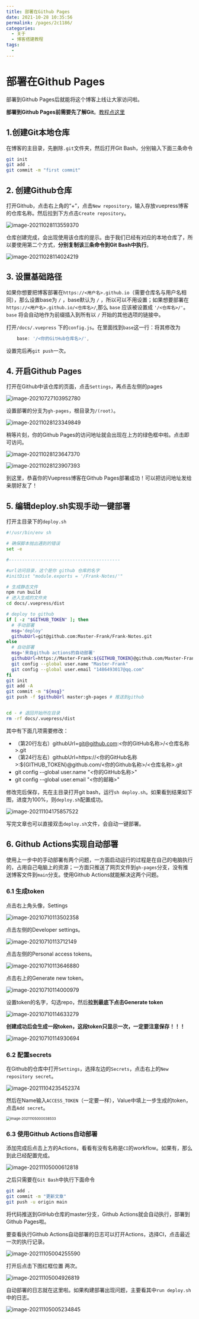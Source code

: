 ```yaml
---
title: 部署在Github Pages
date: 2021-10-28 10:35:56
permalink: /pages/2c1186/
categories:
  - 关于
  - 博客搭建教程
tags:
  - 
---
```

# 部署在Github Pages

部署到Github Pages后就能将这个博客上线让大家访问啦。

**部署到Github Pages前需要先了解Git**。[教程点这里](/pages/f2c999/)

## 1.创建Git本地仓库

在博客的主目录，先删除`.git`文件夹，然后打开Git Bash，分别输入下面三条命令

```sh
git init
git add .
git commit -m "first commit"
```

## 2. 创建Github仓库

打开Github，点击右上角的“+”，点击`New repository`，输入存放vuepress博客的仓库名称。然后拉到下方点击`Create repository`。

![image-20211028113559370](https://cdn.jsdelivr.net/gh/Master-Frank/Image-hosting/img/20211028113559.png)

仓库创建完成，会出现使用该仓库的提示。由于我们已经有对应的本地仓库了，所以要使用第二个方式，**分别复制该三条命令到Git Bash中执行**。

![image-20211028114024219](https://cdn.jsdelivr.net/gh/Master-Frank/Image-hosting/img/20211028114024.png)

## 3. 设置基础路径

如果你想要把博客部署在`https://<用户名>.github.io`（需要仓库名与用户名相同），那么设置base为 `/` ，base默认为 `/` ，所以可以不用设置；如果想要部署在`https://<用户名>.github.io/<仓库名>/`,那么 `base` 应该被设置成 `'/<仓库名>/'`。`base` 将会自动地作为前缀插入到所有以 `/` 开始的其他选项的链接中。

打开`/docs/.vuepress` 下的`config.js`。在里面找到`base`这一行：将其修改为

```js
	base: '/<你的GitHub仓库名>/',
```

设置完后再`git push`一次。

## 4. 开启Github Pages

打开在Github中该仓库的页面，点击`Settings`，再点击左侧的pages

![image-20210727103952780](https://cdn.jsdelivr.net/gh/Master-Frank/Image-hosting/img/20210727104000.png)

设置部署的分支为`gh-pages`，根目录为`/(root)`。

![image-20211028123349849](https://cdn.jsdelivr.net/gh/Master-Frank/Image-hosting/img/20211028123349.png)

稍等片刻，你的Github Pages的访问地址就会出现在上方的绿色框中啦。点击即可访问。

![image-20211028123647370](https://cdn.jsdelivr.net/gh/Master-Frank/Image-hosting/img/20211028123647.png)

![image-20211028123907393](https://cdn.jsdelivr.net/gh/Master-Frank/Image-hosting/img/20211028123908.png)

到这里，恭喜你的Vuepress博客在Github Pages部署成功！可以把访问地址发给亲朋好友了！

## 5. 编辑deploy.sh实现手动一键部署

打开主目录下的`deploy.sh`

```sh
#!/usr/bin/env sh

# 确保脚本抛出遇到的错误
set -e

#------------------------------------------

#url访问目录，这个是你 github 仓库的名字
#initDist "module.exports = '/Frank-Notes/'"

# 生成静态文件
npm run build
# 进入生成的文件夹
cd docs/.vuepress/dist

# deploy to github
if [ -z "$GITHUB_TOKEN" ]; then
  # 手动部署
  msg='deploy'
  githubUrl=git@github.com:Master-Frank/Frank-Notes.git
else
  # 自动部署
  msg='来自github actions的自动部署'
  githubUrl=https://Master-Frank:${GITHUB_TOKEN}@github.com/Master-Frank/Frank-Notes.git
  git config --global user.name "Master-Frank"
  git config --global user.email "1486493017@qq.com"
fi
git init
git add -A
git commit -m "${msg}"
git push -f $githubUrl master:gh-pages # 推送到github


cd - # 退回开始所在目录
rm -rf docs/.vuepress/dist
```

其中有下面几项需要修改：

- （第20行左右）githubUrl=git@github.com:<你的GitHub名称>/<仓库名称>.git
- （第24行左右）githubUrl=https://<你的GitHub名称>:${GITHUB_TOKEN}@github.com/<你的Github名称>/<仓库名称>.git
- git config --global user.name "<你的GitHub名称>"
- git config --global user.email "<你的邮箱>"

修改完后保存，先在主目录打开git bash，运行`sh deploy.sh`。如果看到结果如下图，进度为100%，则`deploy.sh`配置成功。

![image-20211104175857522](https://cdn.jsdelivr.net/gh/Master-Frank/Image-hosting/img/20211104175904.png)

写完文章也可以直接双击`deploy.sh`文件，会自动一键部署。

## 6. Github Actions实现自动部署

使用上一步中的手动部署有两个问题，一方面启动运行的过程是在自己的电脑执行的，占用自己电脑上的资源；一方面只推送了网页文件到`gh-pages`分支，没有推送博客文件到`main`分支。使用Github Actions就能解决这两个问题。

### 6.1 生成token

点击右上角头像，Settings

![image-20210710113502358](https://cdn.jsdelivr.net/gh/Master-Frank/Image-hosting/img/image-20210710113502358.png)

点击左侧的Developer settings。

![image-20210710113712149](https://cdn.jsdelivr.net/gh/Master-Frank/Image-hosting/img/image-20210710113712149.png)

点击左侧的Personal access tokens。

![image-20210710113646880](https://cdn.jsdelivr.net/gh/Master-Frank/Image-hosting/img/image-20210710113646880.png)

点击右上的Generate new token。

![image-20210710114000979](https://cdn.jsdelivr.net/gh/Master-Frank/Image-hosting/img/image-20210710114000979.png)

设置token的名字，勾选repo，然后**拉到最底下点击Generate token**

![image-20210710114633279](https://cdn.jsdelivr.net/gh/Master-Frank/Image-hosting/img/image-20210710114633279.png)

**创建成功后会生成一段token，这段token只显示一次，一定要注意保存！！！**

![image-20210710114930694](https://cdn.jsdelivr.net/gh/Master-Frank/Image-hosting/img/image-20210710114930694.png)

### 6.2 配置secrets

在Github的仓库中打开`Settings`，选择左边的`Secrets`，点击右上的`New repository secret`。

![image-20211104235452374](https://cdn.jsdelivr.net/gh/Master-Frank/Image-hosting/img/20211104235459.png)

然后在Name输入`ACCESS_TOKEN`（一定要一样），Value中填上一步生成的token，点击`Add secret`。

<img src="https://cdn.jsdelivr.net/gh/Master-Frank/Image-hosting/img/20211105000038.png" alt="image-20211105000038533" style="zoom:67%;" />

### 6.3 使用Github Actions自动部署

添加完成后点击上方的Actions，看看有没有名称是`CI`的workflow。如果有，那么到此已经配置完成。

![image-20211105000612818](https://cdn.jsdelivr.net/gh/Master-Frank/Image-hosting/img/20211105000612.png)

之后只需要在`Git Bash`中执行下面命令

```sh
git add .
git commit -m "更新文章"
git push -u origin main
```

将代码推送到GitHub仓库的master分支，Github Actions就会自动执行，部署到Github Pages啦。

要查看执行Github Actions自动部署的日志可以打开Actions，选择CI，点击最近一次的执行记录。

![image-20211105004255590](https://cdn.jsdelivr.net/gh/Master-Frank/Image-hosting/img/20211105004255.png)

打开后点击下图红框位置 两次。

![image-20211105004926819](https://cdn.jsdelivr.net/gh/Master-Frank/Image-hosting/img/20211105004926.png)

自动部署的日志就在这里啦。如果构建部署出现问题，主要看其中`run deploy.sh`中的日志。

![image-20211105005234845](https://cdn.jsdelivr.net/gh/Master-Frank/Image-hosting/img/20211105005234.png)

